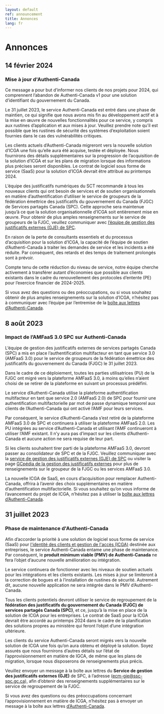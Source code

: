 ```yaml
---
layout: default
ref: announcement
title: Annonces
lang: fr
---
```

# Annonces

## 14 février 2024
### Mise à jour d'Authenti-Canada

Ce message a pour but d’informer nos clients de nos projets pour 2024, qui comprennent l’abandon de Authenti-Canada v1 pour une solution d’identifiant du gouvernement du Canada. 

Le 31 juillet 2023, le service Authenti-Canada est entré dans une phase de maintien, ce qui signifie que nous avons mis fin au développement actif et à la mise en œuvre de nouvelles fonctionnalités pour ce service, y compris aux rustines d’application et aux mises à jour. Veuillez prendre note qu’il est possible que les rustines de sécurité des systèmes d’exploitation soient fournies dans le cas des vulnérabilités critiques. 

Les clients actuels d’Authenti-Canada migreront vers la nouvelle solution d’ICGA une fois qu’elle aura été acquise, testée et déployée. Nous fournirons des détails supplémentaires sur la progression de l’acquisition de la solution d’ICGA et sur les plans de migration lorsque des informations plus précises seront disponibles. Le contrat de logiciel sous forme de service (SaaS) pour la solution d’ICGA devrait être attribué au printemps 2024.  

L’équipe des justificatifs numériques du SCT recommande à tous les nouveaux clients qui ont besoin de services et de soutien organisationnels en matière d’authentification d’utiliser le service de groupeurs de la fédération émettrice des justificatifs du gouvernement du Canada (FJGC) de Services partagés Canada (SPC). Cette approche sera maintenue jusqu’à ce que la solution organisationnelle d’ICGA soit entièrement mise en œuvre. Pour obtenir de plus amples renseignements sur le service de groupeurs de la FJGC, veuillez communiquer avec [l’équipe de gestion des justificatifs externes (GJE) de SPC](mailto:ecm-gje@ssc-spc.gc.ca). 

En raison de la perte de consultants essentiels et du processus d’acquisition pour la solution d’ICGA, la capacité de l’équipe de soutien d’Authenti-Canada à traiter les demandes de service et les incidents a été réduite. Par conséquent, des retards et des temps de traitement prolongés sont à prévoir. 

Compte tenu de cette réduction du niveau de service, notre équipe cherche activement à transférer autant d’économies que possible aux clients existants dans le cadre du renouvellement des protocoles d’entente (PE) pour l’exercice financier de 2024-2025. 

Si vous avez des questions ou des préoccupations, ou si vous souhaitez obtenir de plus amples renseignements sur la solution d’ICGA, n’hésitez pas à communiquer avec l’équipe par l’entremise de la [boîte aux lettres d’Authenti-Canada](mailto:SignIn-AuthentiCanada@tbs-sct.gc.ca). 

## 8 août 2023
### Impact de l’AMFaaS 3.0 SPC sur Authenti-Canada

L’équipe de gestion des justificatifs externes de services partagés Canada (SPC) a mis en place l’authentification multifacteur en tant que service 3.0 (AMFaaS 3.0) pour le service de groupeurs de la fédération émettrice des justificatifs du gouvernement du Canada (FJGC) le 31 juillet 2023.

Dans le cadre de ce déploiement, toutes les parties utilisatrices (PU) de la FJGC ont migré vers la plateforme AMFaaS 3.0, à moins qu’elles n’aient choisi de se retirer de la plateforme en suivant un processus prédéfini.

Le service d’Authenti-Canada utilise la plateforme authentification multifacteur en tant que service 2.0 (AMFaaS 2.0) de SPC pour fournir une authentification multifactorielle par mot de passe dynamique temporel aux clients de l’Authenti-Canada qui ont activé l’AMF pour leurs services.

Par conséquent, le service d’Authenti-Canada s’est retiré de la plateforme AMFaaS 3.0 de SPC et continuera à utiliser la plateforme AMFaaS 2.0. Les PU intégrées au service d’Authenti-Canada et utilisant l’AMF continueront à utiliser l’AMF existant. Il n’y aura pas d’impact sur les clients d’Authenti-Canada et aucune action ne sera requise de leur part.

Si les clients souhaitent tirer parti de la plateforme AMFaaS 3.0, devront passer au consolidateur de SPC et de la FJGC. Veuillez communiquer avec la [service de gestion des justificatifs externes (GJE) de SPC](mailto:ecm-gje@ssc-spc.gc.ca) ou visiter la page [GCpédia de la gestion des justificatifs externes](https://www.gcpedia.gc.ca/wiki/ECM) pour plus de renseignements sur le groupeur de la FJGC ou les services AMFaaS 3.0.

La nouvelle ICGA de SaaS, en cours d’acquisition pour remplacer Authenti-Canada, offrira à l’avenir des choix supplémentaires en matière d’authentification multifactorielle. Si vous souhaitez qu’on vous informe de l’avancement du projet de ICGA, n’hésitez pas à utiliser la [boîte aux lettres d’Authenti-Canada](mailto:SignIn-AuthentiCanada@tbs-sct.gc.ca).

## 31 juillet 2023
### Phase de maintenance d'Authenti-Canada

Afin d’accorder la priorité à une solution de logiciel sous forme de service (SaaS) pour [l'identité des clients et gestion de l'accès (ICGA)](https://www.gartner.com/en/information-technology/glossary/customer-identity-access-management-ciam) destinée aux entreprises, le service Authenti-Canada entame une phase de maintenance. Par conséquent, le **produit minimum viable (PMV) de Authenti-Canada** ne fera l’objet d’aucune nouvelle amélioration ou intégration.  

Le service continuera de fonctionner avec les niveaux de soutien actuels pour les intégrations et les clients existants. Les mises à jour se limiteront à la correction de bogues et à l’installation de rustines de sécurité. Autrement dit, aucune nouvelle application ne sera intégrée dans le PMV d’Authenti-Canada.

Tous les clients potentiels devront utiliser le service de regroupement de la **fédération des
justificatifs du gouvernement du Canada (FJGC) de services partagés Canada (SPC)**, et ce, jusqu’à la mise en place de la solution de ICGA pour les entreprises. Le contrat de SaaS pour la ICGA devrait être accordé au printemps 2024 dans le cadre de la planification des solutions propres au ministère qui feront l’objet d’une intégration ultérieure.

Les clients du service Authenti-Canada seront migrés vers la nouvelle solution de ICGA une fois qu’on aura obtenu et déployé la solution. Soyez assurés que nous fournirons d’autres détails sur l’état de l’approvisionnement en matière de IGCA, de même que les plans de migration, lorsque nous disposerons de renseignements plus précis.

Veuillez envoyer un message à la boîte aux lettres du **Service de gestion des justificatifs externes (GJE)** de SPC, à l’adresse (ecm-gje@ssc-spc.gc.ca), afin d’obtenir des renseignements supplémentaires sur le service de regroupement de la FJGC.

Si vous avez des questions ou des préoccupations concernant l’approvisionnement en matière de ICGA, n’hésitez pas à envoyer un message à la boîte aux lettres [d’Authenti-Canada](mailto:SignIn-AuthentiCanada@tbs-sct.gc.ca).

